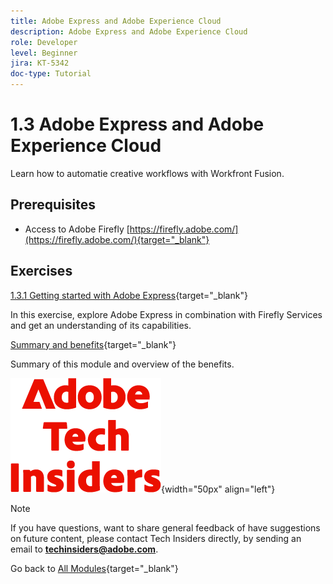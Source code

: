 ```yaml
---
title: Adobe Express and Adobe Experience Cloud
description: Adobe Express and Adobe Experience Cloud
role: Developer
level: Beginner
jira: KT-5342
doc-type: Tutorial
---
```

# 1.3 Adobe Express and Adobe Experience Cloud

Learn how to automatie creative workflows with Workfront Fusion.

## Prerequisites

- Access to Adobe Firefly [https://firefly.adobe.com/](https://firefly.adobe.com/){target="_blank"}

## Exercises

[1.3.1 Getting started with Adobe Express](./ex1.md){target="_blank"}

In this exercise, explore Adobe Express in combination with Firefly Services and get an understanding of its capabilities.

[Summary and benefits](./summary.md){target="_blank"}

Summary of this module and overview of the benefits.

![Tech Insiders](./../../../assets/images/techinsiders.png){width="50px" align="left"}

>[!NOTE]
>
>If you have questions, want to share general feedback of have suggestions on future content, please contact Tech Insiders directly, by sending an email to **techinsiders@adobe.com**.

Go back to [All Modules](../../../overview.md){target="_blank"}
